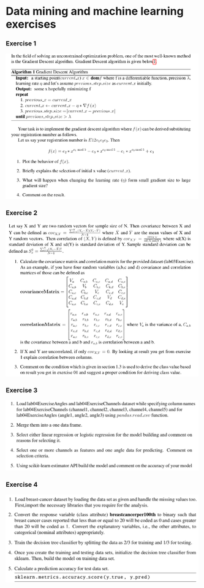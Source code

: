 # Data mining and machine learning exercises
### Exercise 1
![Ex1](/resources/Ex1.png?raw=true)

### Exercise 2
![Ex2](/resources/Ex2.png?raw=true)


### Exercise 3
![Ex3](/resources/Ex3.png?raw=true)


### Exercise 4
![Ex4](/resources/Ex4.png?raw=true)
